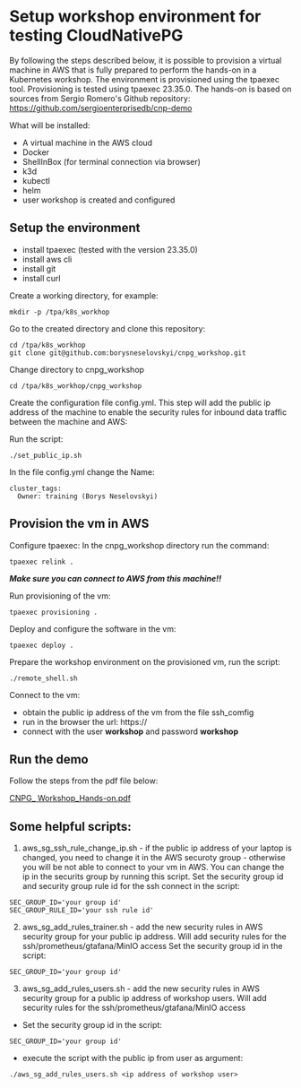 
# Setup workshop environment for testing CloudNativePG

By following the steps described below, it is possible to provision a virtual machine in AWS that is fully prepared to perform the hands-on in a Kubernetes workshop. The environment is provisioned using the tpaexec tool. 
Provisioning is tested using tpaexec 23.35.0. 
The hands-on is based on sources from Sergio Romero's Github repository:
https://github.com/sergioenterprisedb/cnp-demo

What will be installed:
- A virtual machine in the AWS cloud
- Docker
- ShellInBox (for terminal connection via browser)
- k3d
- kubectl
- helm
- user workshop is created and configured

## Setup the environment

- install tpaexec (tested with the version 23.35.0)
- install aws cli
- install git
- install curl

Create a working directory, for example:

```mkdir -p /tpa/k8s_workhop```

Go to the created directory and clone this repository:

```
cd /tpa/k8s_workhop
git clone git@github.com:borysneselovskyi/cnpg_workshop.git
```

Change directory to cnpg_workshop
```
cd /tpa/k8s_workhop/cnpg_workshop
```

Create the configuration file config.yml. This step will add the public ip address of the machine to enable the security rules for inbound data traffic between the machine and AWS:

Run the script:
```
./set_public_ip.sh
```
In the file config.yml change the Name:
```
cluster_tags:
  Owner: training (Borys Neselovskyi)
```
## Provision the vm in AWS
Configure tpaexec:
In the cnpg_workshop directory run the command:
```
tpaexec relink .
```
_**Make sure you can connect to AWS from this machine!!**_

Run provisioning of the vm:
```
tpaexec provisioning .
```
Deploy and configure the software in the vm:
```
tpaexec deploy .
```

Prepare the workshop environment on the provisioned vm, run the script:
```
./remote_shell.sh
```

Connect to the vm:
- obtain the public ip address of the vm from the file ssh_comfig
- run in the browser the url: https://<vm public ip>
- connect with the user **workshop** and password **workshop**

## Run the demo
Follow the steps from the pdf file below:

[CNPG_ Workshop_Hands-on.pdf](https://github.com/borysneselovskyi/cnpg_workshop/blob/main/CNPG_%20Workshop_Hands-on.pdf)

## Some helpful scripts:
1. aws_sg_ssh_rule_change_ip.sh - if the public ip address of your laptop is changed, you need to change it in the AWS securoty group - otherwise you will be not able to connect to your vm in AWS. You can change the ip in the securits group by running this script.
Set the security group id and security group rule id for the ssh connect in the script:
```
SEC_GROUP_ID='your group id'
SEC_GROUP_RULE_ID='your ssh rule id'
```

2. aws_sg_add_rules_trainer.sh - add the new security rules in AWS security group for your public ip address. Will add security rules for the ssh/prometheus/gtafana/MinIO access
Set the security group id in the script:
```
SEC_GROUP_ID='your group id'
```

3. aws_sg_add_rules_users.sh - add the new security rules in AWS security group for a public ip address of workshop users. Will add security rules for the ssh/prometheus/gtafana/MinIO access
- Set the security group id in the script:
```
SEC_GROUP_ID='your group id'
```
- execute the script with the public ip from user as argument:
```
./aws_sg_add_rules_users.sh <ip address of workshop user>
```
